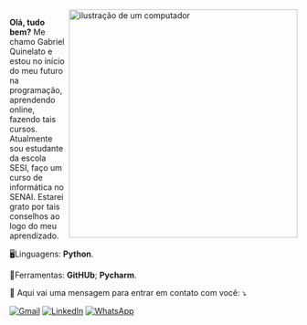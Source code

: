 <img src="https://raw.githubusercontent.com/MicaelliMedeiros/micaellimedeiros/master/image/computer-illustration.png" alt="ilustração de um computador" min-width="400px" max-width="400px" width="400px" align="right">

<p align="left"> 
  <strong>Olá, tudo bem?</strong>
	Me chamo Gabriel Quinelato e estou no início do meu futuro na programação, aprendendo online, fazendo tais cursos. Atualmente sou estudante da escola SESI, faço um curso de informática no SENAI. Estarei grato por tais conselhos ao logo do meu aprendizado.
</p>

<p align="left">
   🖥️Linguagens: <strong>Python</strong>.<br>
</p>

<p align="left">
   🎒Ferramentas: <strong>GitHUb</strong>; <strong>Pycharm</strong>.<br>
</p>

<p align="left">
  💌 Aqui vai uma mensagem para entrar em contato com você: ⤵️
</p>
	
 <p align="left">
  <a href="#" title="Gmail">
  <img src="https://img.shields.io/badge/-Gmail-FF0000?style=flat-square&labelColor=FF0000&logo=gmail&logoColor=white&link=LINK-DO-SEU-GMAIL" alt="Gmail"/></a>
  <a href="#" title="LinkedIn">
  <img src="https://img.shields.io/badge/-Linkedin-0e76a8?style=flat-square&logo=Linkedin&logoColor=white&link=LINK-DO-SEU-LINKEDIN" alt="LinkedIn"/></a>
  <a href="#" title="WhatsApp">
  <img src="https://img.shields.io/badge/-WhatsApp-25d366?style=flat-square&labelColor=25d366&logo=whatsapp&logoColor=white&link=API-DO-SEU-WHATSAPP" alt="WhatsApp"/></a>
  <a href="#" title="Facebook">
  </p>

